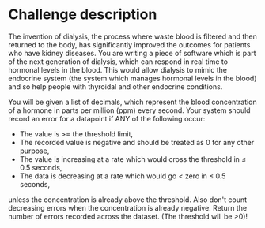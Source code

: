 # Challenge description


The invention of dialysis, the process where waste blood is filtered and then returned to the body, has significantly improved the outcomes for patients who have kidney diseases. You are writing a piece of software which is part of the next generation of dialysis, which can respond in real time to hormonal levels in the blood. This would allow dialysis to mimic the endocrine system (the system which manages hormonal levels in the blood) and so help people with thyroidal and other endocrine conditions.

You will be given a list of decimals, which represent the blood concentration of a hormone in parts per million (ppm) every second. Your system should record an error for a datapoint if ANY of the following occur:

* The value is >= the threshold limit,
* The recorded value is negative and should be treated as 0 for any other purpose,
* The value is increasing at a rate which would cross the threshold in $\leq$ 0.5 seconds,
* The data is decreasing at a rate which would go < zero in  $\leq$ 0.5 seconds,

unless the concentration is already above the threshold. Also don't count decreasing errors when the concentration is already negative. Return the number of errors recorded across the dataset. (The threshold will be >0)!
